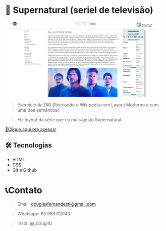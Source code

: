 # 👻 Supernatural (seriel de televisão) 

![preview.png](./preview/preview.png)


> Exercicio da DIO (Recriando o Wikipedia com Layout Moderno e com uma boa semântica)

> Fiz loyout da série que eu mais gosto Supernatural.  

[🔗Clique aqui pra acessar](https://douglasffjw.github.io/Wikepedia-Supernatural/)

## 🛠 Tecnologias

- HTML
- CSS 
- Git e Github

# 📞Contato
 
> Email: douglasfernandesti@gmail.com

> Whatsapp: 85 989712043 

> Insta: @_dougl4z
